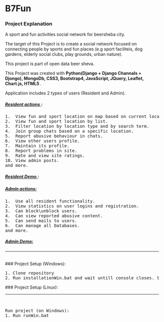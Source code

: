 # B7Fun

### Project Explanation
A sport and fun activities social network for beersheba city.

The target of this Project is to create a social network focused on connecting people by sports and fun places 
(e.g sport faciliteis, dog gardens, elderly social clubs, play grounds, urban nature).

This project is part of open data beer sheva.

This Project was created with <b> Python(Django + Django Channals + Djongo), MongoDb, CSS3, Bootstrap4, JavaScript,
JQuery, Leaflet, Chart.js, HTML5 </b>. 

Application includes 2 types of users (Resident and Admin).

##### <u> Resident actions </u>:
<pre>
1.  View fun and sport location on map based on current location in beer sheva city.
2.  View fun and sport location by list.
3.  Filter location by location type and by search term.
4.  Join group chats based on a specific location.
5.  Report abusive behaviour in chats.
6.  View other users profile.
7.  Maintain its profile.
8.  Report problems in site.
9.  Rate and view site ratings.
10. View admin posts.
and more.
</pre>
##### <u> Resident Demo </u>:


##### <u> Admin actions:</u>
<pre>
1.  Use all resident functionality.
2.  View statistics on user logins and registration.
3.  Can block\unblock users.
4.  Can view reported abusive content.
5.  Can send mails to users.
6.  Can manage all Databases.
and more. 
</pre>


##### <u> Admin Demo: </u>

<hr/>
<br/>
### Project Setup (Windows):
<pre>
1. Clone repository  
2. Run installationWin.bat and wait untill console closes. then run project  
</pre>
### Project Setup (Linux):

<hr/>
<br/>
<pre>
Run project (on Windows):  
1. Run runWin.bat  
</pre>

